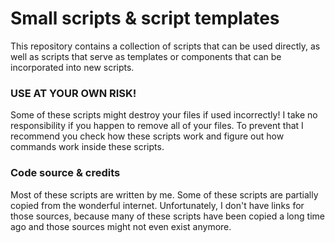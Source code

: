 # Small scripts & script templates

This repository contains a collection of scripts that can be used directly, as well as scripts that serve as templates or components that can be incorporated into new scripts.

### **USE AT YOUR OWN RISK!**
Some of these scripts might destroy your files if used incorrectly! I take no responsibility if you happen to remove all of your files. To prevent that I recommend you check how these scripts work and figure out how commands work inside these scripts.

### Code source & credits
Most of these scripts are written by me. Some of these scripts are partially copied from the wonderful internet. Unfortunately, I don't have links for those sources, because many of these scripts have been copied a long time ago and those sources might not even exist anymore.
